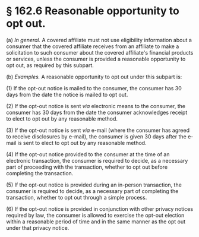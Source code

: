 # § 162.6   Reasonable opportunity to opt out.

(a) *In general.* A covered affiliate must not use eligibility information about a consumer that the covered affiliate receives from an affiliate to make a solicitation to such consumer about the covered affiliate's financial products or services, unless the consumer is provided a reasonable opportunity to opt out, as required by this subpart.


(b) *Examples.* A reasonable opportunity to opt out under this subpart is:


(1) If the opt-out notice is mailed to the consumer, the consumer has 30 days from the date the notice is mailed to opt out.


(2) If the opt-out notice is sent *via* electronic means to the consumer, the consumer has 30 days from the date the consumer acknowledges receipt to elect to opt out by any reasonable method.


(3) If the opt-out notice is sent *via* e-mail (where the consumer has agreed to receive disclosures by e-mail), the consumer is given 30 days after the e-mail is sent to elect to opt out by any reasonable method.


(4) If the opt-out notice provided to the consumer at the time of an electronic transaction, the consumer is required to decide, as a necessary part of proceeding with the transaction, whether to opt out before completing the transaction.


(5) If the opt-out notice is provided during an in-person transaction, the consumer is required to decide, as a necessary part of completing the transaction, whether to opt out through a simple process.


(6) If the opt-out notice is provided in conjunction with other privacy notices required by law, the consumer is allowed to exercise the opt-out election within a reasonable period of time and in the same manner as the opt out under that privacy notice.




